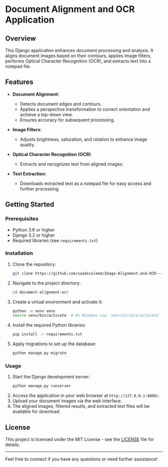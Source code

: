 # Document Alignment and OCR Application

## Overview

This Django application enhances document processing and analysis. It aligns document images based on their contours, applies image filters, performs Optical Character Recognition (OCR), and extracts text into a notepad file.

## Features

- **Document Alignment**: 
  - Detects document edges and contours.
  - Applies a perspective transformation to correct orientation and achieve a top-down view.
  - Ensures accuracy for subsequent processing.

- **Image Filters**:
  - Adjusts brightness, saturation, and rotation to enhance image quality.

- **Optical Character Recognition (OCR)**:
  - Extracts and recognizes text from aligned images.

- **Text Extraction**:
  - Downloads extracted text as a notepad file for easy access and further processing.

## Getting Started

### Prerequisites

- Python 3.6 or higher
- Django 3.2 or higher
- Required libraries (see `requirements.txt`)

### Installation

1. Clone the repository:
    ```bash
    git clone https://github.com/saadxsaleem/Image-Alignment-and-OCR---Digital-Image-Processing.git
    ```
2. Navigate to the project directory:
    ```bash
    cd document-alignment-ocr
    ```
3. Create a virtual environment and activate it:
    ```bash
    python -m venv venv
    source venv/bin/activate  # On Windows use `venv\Scripts\activate`
    ```
4. Install the required Python libraries:
    ```bash
    pip install -r requirements.txt
    ```
5. Apply migrations to set up the database:
    ```bash
    python manage.py migrate
    ```

### Usage

1. Start the Django development server:
    ```bash
    python manage.py runserver
    ```
2. Access the application in your web browser at `http://127.0.0.1:8000/`.
3. Upload your document images via the web interface.
4. The aligned images, filtered results, and extracted text files will be available for download.


## License

This project is licensed under the MIT License - see the [LICENSE](LICENSE) file for details.

---

Feel free to connect if you have any questions or need further assistance!

